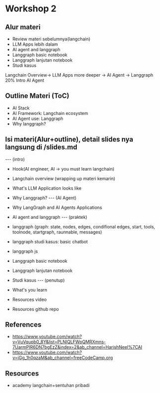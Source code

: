 # Workshop 2

## Alur materi  
- Review materi sebelumnya(langchain)
- LLM Apps lebih dalam
- AI agent and langgraph
- Langgraph basic notebook
- Langgraph lanjutan notebook
- Studi kasus

Langchain Overview-> LLM Apps more deeper -> AI Agent -> Langgraph 
20% Intro
AI Agent

## Outline Materi (ToC)
- AI Stack 
- AI Framework: Langchain ecosystem
- AI Agent use: Langgraph
- Why langgraph?

## Isi materi(Alur+outline), detail slides nya langsung di /slides.md
--- (intro)

- Hook(AI engineer, AI -> you must learn langchain)
- Langchain overview (wrapping up materi kemarin)
- What's LLM Application looks like
- Why Langgraph?
--- (AI Agent)

- Why LangGraph and AI Agents Applications
- AI agent and langgraph
--- (praktek)

- langgraph (graph: state, nodes, edges, condifional edges, start, tools, toolnode, startgraph, raunnable, messages)
- langgraph studi kasus: basic chatbot 
- langgraph js
- Langgraph basic notebook
- Langgraph lanjutan notebook
- Studi kasus
--- (penutup)

- What's you learn
- Resources video
- Resources github repo

## References
- https://www.youtube.com/watch?v=VuVqupb0_8Y&list=PLNIQLFWpQMRXmns-7UarmPIR6DN7bgEzZ&index=2&ab_channel=HarishNeel%7CAI
- https://www.youtube.com/watch?v=jGg_1h0qzaM&ab_channel=freeCodeCamp.org
## Resources
- academy langchain+sentuhan pribadi